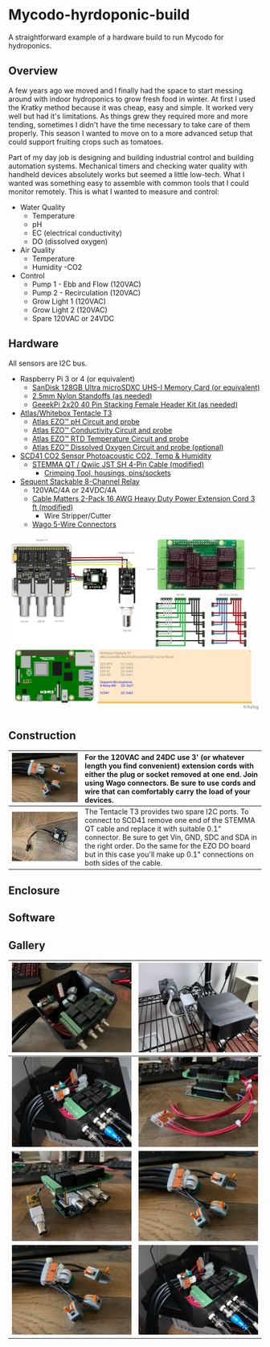 # Mycodo-hyrdoponic-build
A straightforward example of a hardware build to run Mycodo for hydroponics.

## Overview
A few years ago we moved and I finally had the space to start messing around with indoor hydroponics to grow fresh food in winter. At first I used the Kratky method because it was cheap, easy and simple. It worked very well but had it's limitations. As things grew they required more and more tending, sometimes I didn't have the time necessary to take care of them properly. This season I wanted to move on to a more advanced setup that could support fruiting crops such as tomatoes.

Part of my day job is designing and building industrial control and building automation systems. Mechanical timers and checking water quality with handheld devices absolutely works but seemed a little low-tech. What I wanted was something easy to assemble with common tools that I could monitor remotely. This is what I wanted to measure and control:

- Water Quality
  - Temperature
  - pH
  - EC (electrical conductivity)
  - DO (dissolved oxygen)
- Air Quality
  - Temperature
  - Humidity
  -CO2
- Control
  - Pump 1 - Ebb and Flow (120VAC)
  - Pump 2 - Recirculation (120VAC)
  - Grow Light 1 (120VAC)
  - Grow Light 2 (120VAC)
  - Spare 120VAC or 24VDC

## Hardware
All sensors are I2C bus.
- Raspberry Pi 3 or 4 (or equivalent)
  - [SanDisk 128GB Ultra microSDXC UHS-I Memory Card (or equivalent)](https://smile.amazon.com/gp/product/B08GYKNCCP/ref=ppx_yo_dt_b_asin_title_o04_s00?ie=UTF8&psc=1)
  - [2.5mm Nylon Standoffs (as needed)](https://smile.amazon.com/Generic-Spacer-Assorted-Raspberry-Pi-Standoff/dp/B014J1ZLD6/ref=sr_1_5?crid=3M7GM3E3F7HYO&keywords=2.5+mm+nylon+standoff&qid=1667400137&qu=eyJxc2MiOiIwLjAwIiwicXNhIjoiMC4wMCIsInFzcCI6IjAuMDAifQ%3D%3D&sprefix=2.5+mm+nylon+standoff%2Caps%2C80&sr=8-5)
  - [GeeekPi 2x20 40 Pin Stacking Female Header Kit (as needed)](https://smile.amazon.com/dp/B08GC18NMK?psc=1&ref=ppx_yo2ov_dt_b_product_details)
- [Atlas/Whitebox Tentacle T3](https://atlas-scientific.com/electrical-isolation/whitebox-t3/)
  - [Atlas EZO™ pH Circuit and probe](https://atlas-scientific.com/embedded-solutions/ezo-ph-circuit)
  - [Atlas EZO™ Conductivity Circuit and probe](https://atlas-scientific.com/embedded-solutions/ezo-conductivity-circuit)
  - [Atlas EZO™ RTD Temperature Circuit and probe](https://atlas-scientific.com/embedded-solutions/ezo-rtd-temperature-circuit)
  - [Atlas EZO™ Dissolved Oxygen Circuit and probe (optional)](https://atlas-scientific.com/embedded-solutions/ezo-dissolved-oxygen-circuit/)
- [SCD41 CO2 Sensor Photoacoustic CO2, Temp & Humidity](http://adafru.it/5190)
  - [STEMMA QT / Qwiic JST SH 4-Pin Cable (modified)](https://www.adafruit.com/product/4399)
    - [Crimping Tool, housings, pins/sockets](https://www.pololu.com/product/1928)
- [Sequent Stackable 8-Channel Relay](https://smile.amazon.com/dp/B07KRKS67G?psc=1&ref=ppx_yo2ov_dt_b_product_details)
  - 120VAC/4A or 24VDC/4A 
  - [Cable Matters 2-Pack 16 AWG Heavy Duty Power Extension Cord 3 ft (modified)](https://smile.amazon.com/gp/product/B0153T1KNS/ref=ppx_yo_dt_b_asin_title_o01_s01?ie=UTF8&psc=1)
    - Wire Stripper/Cutter
  - [Wago 5-Wire Connectors](https://www.adafruit.com/product/874)

![9](schematic/pi-hydro2_bb.jpg)

## Construction
| ![7](image/IMG_5568.jpg) | For the 120VAC and 24DC use 3' (or whatever length you find convenient) extension cords with either the plug or socket removed at one end. Join using Wago connectors. Be sure to use cords and wire that can comfortably carry the load of your devices. |
| -- | :------ |
| ![7](image/IMG_5910.jpg) | The Tentacle T3 provides two spare I2C ports. To connect to SCD41 remove one end of the STEMMA QT cable and replace it with suitable 0.1" connector. Be sure to get Vin, GND, SDC and SDA in the right order. Do the same for the EZO DO board but in this case you'll make up 0.1" connections on both sides of the cable. |

## Enclosure

## Software

## Gallery
| ![1](image/IMG_5570.jpg) |  ![2](image/IMG_5677.jpg) |
| --- | --- |
| ![5](image/IMG_5571.jpg) | ![6](image/IMG_5567.jpg) |
| ![3](image/IMG_5566.jpg) | ![4](image/IMG_5568.jpg) |
| ![7](image/IMG_5568.jpg) | ![8](image/IMG_5571.jpg) |


